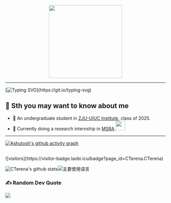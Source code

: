 <p align="center">
  <img src="https://miro.medium.com/max/2048/1*OohqW5DGh9CQS4hLY5FXzA.png" height="230"/>
</p>
<hr>

[![Typing SVG](https://readme-typing-svg.herokuapp.com?font=Architects+Daughter&color=7AF79A&size=30&lines=Hey+!+It's+Terena+!)](https://git.io/typing-svg)
## 💫 **Sth you may want to know about me**


- 🌱 An undergraduate student in [ZJU-UIUC Institute](https://zjui.intl.zju.edu.cn/), class of 2025.
- 🤔 Currently doing a research internship in [MSRA](https://www.msra.cn/).<img src="https://media.giphy.com/media/WUlplcMpOCEmTGBtBW/giphy.gif" width="30">

<hr>

[![Ashutosh's github activity graph](https://github-readme-activity-graph.vercel.app/graph?username=CTerena&bg_color=d1faff&color=4c9d9e&line=6647ff&point=00bd2f&area=true&hide_border=true)](https://github.com/ashutosh00710/github-readme-activity-graph)

<br>
![visitors](https://visitor-badge.laobi.icu/badge?page_id=CTerena.CTerena)


![CTerena's github stats](https://github-readme-stats.vercel.app/api?username=CTerena&hide_title=false&hide_border=true&show_icons=true&include_all_commits=true&line_height=20&bg_color=0,EC6C6C,FFD479,FFFC79,73FA79&theme=graywhite&locale=cn)![主要使用语言](https://github-readme-stats.vercel.app/api/top-langs/?username=CTerena&hide_title=false&hide_border=true&layout=compact&bg_color=0,73FA79,73FDFF,D783FF&theme=graywhite&locale=cn)


	


### ✍️ Random Dev Quote
![](https://quotes-github-readme.vercel.app/api?type=horizontal&theme=radical)
